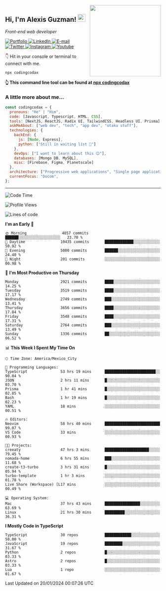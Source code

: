 <img align='right' src="https://media.giphy.com/media/M9gbBd9nbDrOTu1Mqx/giphy.gif" width="230">
<h2>Hi, I'm Alexis Guzman! <img src="https://media.giphy.com/media/hvRJCLFzcasrR4ia7z/giphy.gif" width="25px"></h2>
<p><em>Front-end web developer</em></p>

<p>
  <a href='https://www.codingcodax.dev' target='_blank'>
    <img alt='Portfolio' src='https://img.shields.io/badge/Portfolio-black?logo=vercel&style=flat-square'>
  </a>
  <a href='https://linkedin.com/in/codingcodax' target='_blank'>
    <img alt='LinkedIn' src='https://img.shields.io/badge/LinkedIn-black?logo=LinkedIn&style=flat-square'>
  </a>
  <a href='mailto:codingcodax@gmail.com' target='_blank'>
    <img alt='E-mail' src='https://img.shields.io/badge/Email-black?logo=Gmail&style=flat-square'>
  </a>
  <a href='https://twitter.com/codingcodax' target='_blank'>
    <img alt='Twitter' src='https://img.shields.io/badge/Twitter-black?logo=Twitter&style=flat-square'>
  </a>
  <a href='https://www.instagram.com/codingcodax' target='_blank'>
    <img alt='Instagram' src='https://img.shields.io/badge/Instagram-black?logo=Instagram&style=flat-square'>
  </a>
  <a href='https://www.youtube.com/@codingcodax' target='_blank'>
    <img alt='Youtube' src='https://img.shields.io/badge/YouTube-black?logo=Youtube&style=flat-square'>
  </a>
</p>

👇 Hit in your console or terminal to connect with me.

```bash
npx codingcodax
```
**👆 This command line tool can be found at [npx codingcodax](https://github.com/codingcodax/npx-codingcodax)**

<h3>A little more about me...</h3>

```javascript
const codingcodax = {
  pronouns: "He" | "Him",
  code: [Javascript, Typescript, HTML, CSS],
  tools: [NextJS, ReactJS, Radix UI, TailwindCSS, Headless UI, Prisma],
  askMeAbout: ["web dev", "tech", "app dev", "otaku stuff"],
  technologies: {
    backEnd: {
      js: [Node, Express],
      python: ["Still in waiting list 🥲"]
    },
    devOps: ["I want to learn about this 😊"],
    databases: [Mongo DB, MySQL],
    misc: [Firebase, Figma, Planetscale]
  },
  architecture: ["Progressive web applications", "Single page applications"],
  currentFocus: "Docom",
};
```

---

<!--START_SECTION:waka-->
![Code Time](http://img.shields.io/badge/Code%20Time-2%2C182%20hrs%2059%20mins-blue)

![Profile Views](http://img.shields.io/badge/Profile%20Views-2-blue)

![Lines of code](https://img.shields.io/badge/From%20Hello%20World%20I%27ve%20Written-9.3%20million%20lines%20of%20code-blue)

**I'm an Early 🐤** 

```text
🌞 Morning                4857 commits        ██████░░░░░░░░░░░░░░░░░░░   23.70 % 
🌆 Daytime                10435 commits       █████████████░░░░░░░░░░░░   50.92 % 
🌃 Evening                5000 commits        ██████░░░░░░░░░░░░░░░░░░░   24.40 % 
🌙 Night                  201 commits         ░░░░░░░░░░░░░░░░░░░░░░░░░   00.98 % 
```
📅 **I'm Most Productive on Thursday** 

```text
Monday                   2921 commits        ████░░░░░░░░░░░░░░░░░░░░░   14.25 % 
Tuesday                  3519 commits        ████░░░░░░░░░░░░░░░░░░░░░   17.17 % 
Wednesday                2749 commits        ███░░░░░░░░░░░░░░░░░░░░░░   13.41 % 
Thursday                 3656 commits        ████░░░░░░░░░░░░░░░░░░░░░   17.84 % 
Friday                   3548 commits        ████░░░░░░░░░░░░░░░░░░░░░   17.31 % 
Saturday                 2764 commits        ███░░░░░░░░░░░░░░░░░░░░░░   13.49 % 
Sunday                   1336 commits        ██░░░░░░░░░░░░░░░░░░░░░░░   06.52 % 
```


📊 **This Week I Spent My Time On** 

```text
🕑︎ Time Zone: America/Mexico_City

💬 Programming Languages: 
TypeScript               53 hrs 19 mins      ███████████████████████░░   90.04 % 
JSON                     2 hrs 11 mins       █░░░░░░░░░░░░░░░░░░░░░░░░   03.70 % 
Prisma                   1 hr 41 mins        █░░░░░░░░░░░░░░░░░░░░░░░░   02.85 % 
Bash                     1 hr 19 mins        █░░░░░░░░░░░░░░░░░░░░░░░░   02.23 % 
YAML                     18 mins             ░░░░░░░░░░░░░░░░░░░░░░░░░   00.51 % 

🔥 Editors: 
Neovim                   58 hrs 40 mins      █████████████████████████   99.07 % 
VS Code                  33 mins             ░░░░░░░░░░░░░░░░░░░░░░░░░   00.93 % 

🐱‍💻 Projects: 
creeaty                  47 hrs 3 mins       ████████████████████░░░░░   79.45 % 
nomada-home              6 hrs 55 mins       ███░░░░░░░░░░░░░░░░░░░░░░   11.68 % 
create-t3-turbo          3 hrs 31 mins       █░░░░░░░░░░░░░░░░░░░░░░░░   05.94 % 
turbo-template           1 hr 3 mins         ░░░░░░░░░░░░░░░░░░░░░░░░░   01.78 % 
Live Share (Workspace) [L17 mins             ░░░░░░░░░░░░░░░░░░░░░░░░░   00.49 % 

💻 Operating System: 
Mac                      37 hrs 43 mins      ████████████████░░░░░░░░░   63.69 % 
Linux                    21 hrs 30 mins      █████████░░░░░░░░░░░░░░░░   36.31 % 
```

**I Mostly Code in TypeScript** 

```text
TypeScript               30 repos            ████████████░░░░░░░░░░░░░   50.00 % 
JavaScript               19 repos            ████████░░░░░░░░░░░░░░░░░   31.67 % 
Python                   2 repos             █░░░░░░░░░░░░░░░░░░░░░░░░   03.33 % 
Astro                    2 repos             █░░░░░░░░░░░░░░░░░░░░░░░░   03.33 % 
Lua                      1 repo              ░░░░░░░░░░░░░░░░░░░░░░░░░   01.67 % 
```




 Last Updated on 20/01/2024 00:07:26 UTC
<!--END_SECTION:waka-->
